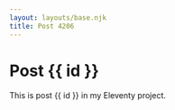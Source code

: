 ```yaml
---
layout: layouts/base.njk
title: Post 4206
---
```


# Post {{ id }}

This is post {{ id }} in my Eleventy project.
